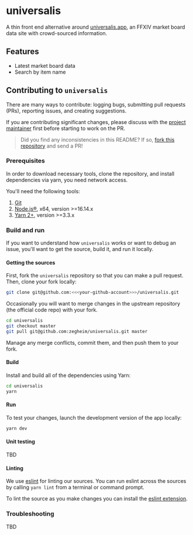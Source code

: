 # universalis

A thin front end alternative around [universalis.app](https://universalis.app), an FFXIV market board data site with crowd-sourced information.

## Features

* Latest market board data
* Search by item name

## Contributing to `universalis`

There are many ways to contribute: logging bugs, submitting pull requests (PRs), reporting issues, and creating suggestions.

If you are contributing significant changes, please discuss with the [project maintainer](mailto:hello@aristakas.in) first before starting to work on the PR.

> Did you find any inconsistencies in this README? If so, [fork this repository](https://github.com/zegheim/universalis/fork) and send a PR!

### Prerequisites

In order to download necessary tools, clone the repository, and install dependencies via yarn, you need network access.

You'll need the following tools:

1. [Git](https://git-scm.com/)
2. [Node.js®](https://nodejs.org/en/), x64, version >=16.14.x
3. [Yarn 2+](https://yarnpkg.com/getting-started/install), version >=3.3.x

### Build and run

If you want to understand how `universalis` works or want to debug an issue, you'll want to get the source, build it, and run it locally.

#### Getting the sources

First, fork the `universalis` repository so that you can make a pull request. Then, clone your fork locally:

```bash
git clone git@github.com:<<<your-github-account>>>/universalis.git
```

Occasionally you will want to merge changes in the upstream repository (the official code repo) with your fork.

```bash
cd universalis
git checkout master
git pull git@github.com:zegheim/universalis.git master
```

Manage any merge conflicts, commit them, and then push them to your fork.

#### Build

Install and build all of the dependencies using Yarn:

```bash
cd universalis
yarn
```

#### Run

To test your changes, launch the development version of the app locally:

```bash
yarn dev
```

#### Unit testing

TBD

#### Linting

We use [eslint](https://eslint.org/) for linting our sources. You can run eslint across the sources by calling `yarn lint` from a terminal or command prompt. 

To lint the source as you make changes you can install the [eslint extension](https://marketplace.visualstudio.com/items?itemName=dbaeumer.vscode-eslint).

### Troubleshooting

TBD

###